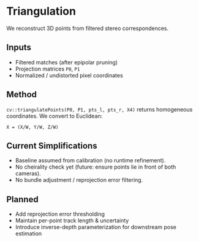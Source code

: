 # Triangulation

We reconstruct 3D points from filtered stereo correspondences.

## Inputs

- Filtered matches (after epipolar pruning)
- Projection matrices `P0`, `P1`
- Normalized / undistorted pixel coordinates

## Method

`cv::triangulatePoints(P0, P1, pts_l, pts_r, X4)` returns homogeneous coordinates. We convert to Euclidean:

```
X = (X/W, Y/W, Z/W)
```

## Current Simplifications

- Baseline assumed from calibration (no runtime refinement).
- No cheirality check yet (future: ensure points lie in front of both cameras).
- No bundle adjustment / reprojection error filtering.

## Planned

- Add reprojection error thresholding
- Maintain per-point track length & uncertainty
- Introduce inverse-depth parameterization for downstream pose estimation
